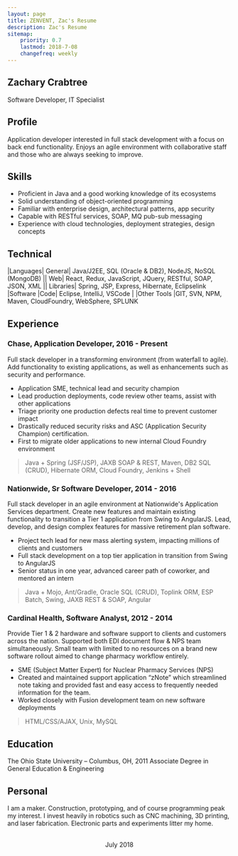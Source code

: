 ```yaml
---
layout: page
title: ZENVENT, Zac's Resume
description: Zac's Resume
sitemap:
    priority: 0.7
    lastmod: 2018-7-08
    changefreq: weekly
---
```

## Zachary Crabtree		
Software Developer, IT Specialist

## Profile	
Application developer interested in full stack development with a focus on back end functionality.  Enjoys an agile environment with collaborative staff and those who are always seeking to improve.

## Skills
- Proficient in Java and a good working knowledge of its ecosystems
- Solid understanding of object-oriented programming
- Familiar with enterprise design, architectural patterns, app security
- Capable with RESTful services, SOAP, MQ pub-sub messaging
- Experience with cloud technologies, deployment strategies, design concepts

## Technical

|Languages|     General|    Java/J2EE, SQL (Oracle & DB2), NodeJS, NoSQL (MongoDB)
|| 	            Web|        React, Redux, JavaScript, JQuery, RESTful, SOAP, JSON, XML
||              Libraries|  Spring, JSP, Express, Hibernate, Eclipselink
|Software	|Code|	Eclipse, IntelliJ, VSCode
|	|Other Tools	|GIT, SVN, NPM, Maven, CloudFoundry, WebSphere, SPLUNK

## Experience
### Chase, Application Developer, 2016 - Present
Full stack developer in a transforming environment (from waterfall to agile). Add functionality to existing applications, as well as enhancements such as security and performance. 

* Application SME, technical lead and security champion
* Lead production deployments, code review other teams, assist with other applications
* Triage priority one production defects real time to prevent customer impact
* Drastically reduced security risks and ASC (Application Security Champion) certification.
* First to migrate older applications to new internal Cloud Foundry environment 

> Java + Spring (JSF/JSP), JAXB SOAP & REST, Maven, DB2 SQL (CRUD), Hibernate ORM, Cloud Foundry, Jenkins + Shell

### Nationwide, Sr Software Developer, 2014 - 2016
Full stack developer in an agile environment at Nationwide's Application Services department. Create new features and maintain existing functionality to transition a Tier 1 application from Swing to AngularJS. Lead, develop, and design complex features for massive retirement plan software.

* Project tech lead for new mass alerting system, impacting millions of clients and customers
* Full stack development on a top tier application in transition from Swing to AngularJS
* Senior status in one year, advanced career path of coworker, and mentored an intern

> Java + Mojo, Ant/Gradle, Oracle SQL (CRUD), Toplink ORM, ESP Batch, Swing, JAXB REST & SOAP, Angular

### Cardinal Health, Software Analyst, 2012 - 2014
Provide Tier 1 & 2 hardware and software support to clients and customers across the nation. Supported both EDI document flow & NPS team simultaneously. Small team with limited to no resources on a brand new software rollout aimed to change pharmacy workflow entirely.

* SME (Subject Matter Expert) for Nuclear Pharmacy Services (NPS)
* Created and maintained support application “zNote” which streamlined note taking and provided fast and easy access to frequently needed information for the team.
* Worked closely with Fusion development team on new software deployments

> HTML/CSS/AJAX, Unix, MySQL

## Education
The Ohio State University – Columbus, OH, 2011
Associate Degree in General Education & Engineering

## Personal
I am a maker. Construction, prototyping, and of course programming peak my interest. I invest heavily in robotics such as CNC machining, 3D printing, and laser fabrication. Electronic parts and experiments litter my home.

<header class="major">
    <br>
    <span class="date">July 2018</span>
</header>

<div class="followMe">
<a href="https://drive.google.com/file/d/1uGQvDnZndNfD3_7N_09QhevPgaaB-jfR/view?usp=drivesdk" class="icon fa-download fa-5x" rel="nofollow"></a>
</div>